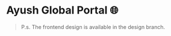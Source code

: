 # Ayush Global Portal :globe_with_meridians:

> P.s. The frontend design is available in the design branch.
